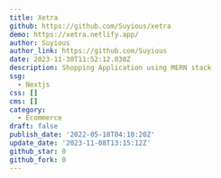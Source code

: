 ```yaml
---
title: Xetra
github: https://github.com/Suyious/xetra
demo: https://xetra.netlify.app/
author: Suyious
author_link: https://github.com/Suyious
date: 2023-11-30T11:52:12.030Z
description: Shopping Application using MERN stack
ssg:
  - Nextjs
css: []
cms: []
category:
  - Ecommerce
draft: false
publish_date: '2022-05-18T04:10:20Z'
update_date: '2023-11-08T13:15:12Z'
github_star: 0
github_fork: 0
---
```

